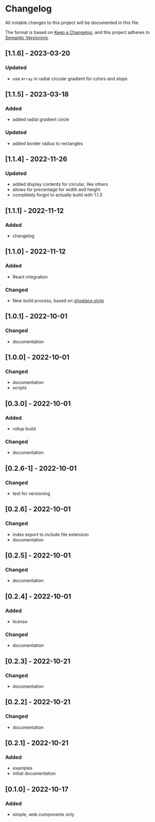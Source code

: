 # Changelog

All notable changes to this project will be documented in this file.

The format is based on [Keep a Changelog](https://keepachangelog.com/en/1.0.0/),
and this project adheres to [Semantic Versioning](https://semver.org/spec/v2.0.0.html).

## [1.1.6] - 2023-03-20

### Updated

- use `Array` in radial circular gradient for colors and stops

## [1.1.5] - 2023-03-18

### Added

- added radial gradient circle

### Updated

- added border radius to rectangles

## [1.1.4] - 2022-11-26

### Updated

- added display contents for circular, like others
- allows for precentage for width and height
- completely forgot to actually build with 1.1.3

## [1.1.1] - 2022-11-12

### Added

- changelog

## [1.1.0] - 2022-11-12

### Added

- React integration

### Changed

- New build process, based on [shoelace.style](https://shoelace.style/)

## [1.0.1] - 2022-10-01

### Changed

- documentation

## [1.0.0] - 2022-10-01

### Changed

- documentation
- scripts

## [0.3.0] - 2022-10-01

### Added

- rollup build

### Changed

- documentation

## [0.2.6-1] - 2022-10-01

### Changed

- test for versioning

## [0.2.6] - 2022-10-01

### Changed

- index export to include file extension
- documentation

## [0.2.5] - 2022-10-01

### Changed

- documentation

## [0.2.4] - 2022-10-01

### Added

- license

### Changed

- documentation

## [0.2.3] - 2022-10-21

### Changed

- documentation

## [0.2.2] - 2022-10-21

### Changed

- documentation

## [0.2.1] - 2022-10-21

### Added

- examples
- initial documentation

## [0.1.0] - 2022-10-17

### Added

- simple, web components only
